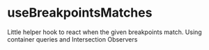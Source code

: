 # useBreakpointsMatches

Little helper hook to react when the given breakpoints match. Using container queries and Intersection Observers

